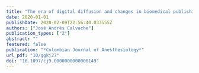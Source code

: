 ```yaml
---
title: "The era of digital diffusion and changes in biomedical publishing"
date: 2020-01-01
publishDate: 2020-02-09T22:56:40.033555Z
authors: ["José Andrés Calvache"]
publication_types: ["2"]
abstract: ""
featured: false
publication: "*Colombian Journal of Anesthesiology*"
url_pdf: "10/ggkj27"
doi: "10.1097/cj9.0000000000000149"
---
```



